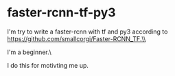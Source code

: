 # faster-rcnn-tf-py3
I'm try to write a faster-rcnn with tf and py3 according to  https://github.com/smallcorgi/Faster-RCNN_TF.\\

I'm a beginner.\\

I do this for motivting me up.
